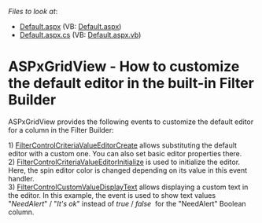 <!-- default file list -->
*Files to look at*:

* [Default.aspx](./CS/Default.aspx) (VB: [Default.aspx](./VB/Default.aspx))
* [Default.aspx.cs](./CS/Default.aspx.cs) (VB: [Default.aspx.vb](./VB/Default.aspx.vb))
<!-- default file list end -->
# ASPxGridView - How to customize the default editor in the built-in Filter Builder


<p>ASPxGridView provides the following events to customize the default editor for a column in the Filter Builder:</p>
<p>1) <a href="https://documentation.devexpress.com/AspNet/DevExpress.Web.ASPxGridBase.FilterControlCriteriaValueEditorCreate.event">FilterControlCriteriaValueEditorCreate</a> allows substituting the default editor with a custom one. You can also set basic editor properties there.<br>2) <a href="https://documentation.devexpress.com/AspNet/DevExpress.Web.ASPxGridBase.FilterControlCriteriaValueEditorInitialize.event">FilterControlCriteriaValueEditorInitialize</a> is used to initialize the editor. Here, the spin editor color is changed depending on its value in this event handler.<br>3) <a href="https://documentation.devexpress.com/AspNet/DevExpress.Web.ASPxGridBase.FilterControlCustomValueDisplayText.event">FilterControlCustomValueDisplayText</a> allows displaying a custom text in the editor. In this example, the event is used to show text values "<em>NeedAlert</em>" / "<em>It's ok</em>" instead of <em>true</em> / <em>false</em>  for the "NeedAlert" Boolean column.</p>

<br/>


